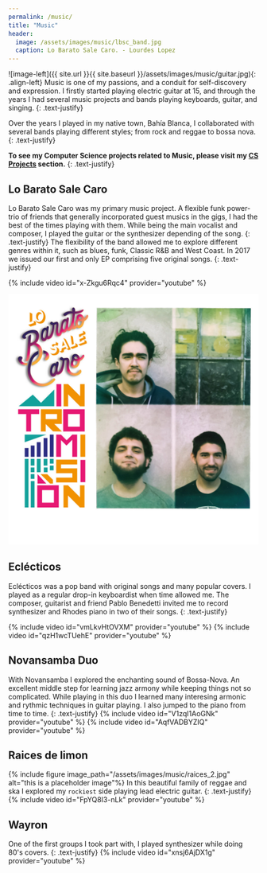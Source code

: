 ```yaml
---
permalink: /music/
title: "Music"
header:
  image: /assets/images/music/lbsc_band.jpg
  caption: Lo Barato Sale Caro. - Lourdes Lopez
---
```


![image-left]({{ site.url }}{{ site.baseurl }}/assets/images/music/guitar.jpg){: .align-left}
Music is one of my passions, and a conduit for self-discovery and expression.
I firstly started playing electric guitar at 15, and through the years I had several music projects and bands playing keyboards, guitar, and singing.
{: .text-justify}

Over the years I played in my native town, Bahía Blanca, I collaborated with several bands playing different styles; from rock and reggae to bossa nova.
{: .text-justify}

<b>To see my Computer Science projects related to Music, please visit my <a href="/myprojects/">CS Projects</a> section.</b>
{: .text-justify}

## Lo Barato Sale Caro

Lo Barato Sale Caro was my primary music project. A flexible funk power-trio of friends that generally incorporated guest musics in the gigs,
I had the best of the times playing with them. While being the main vocalist and composer, I played the guitar or the synthesizer depending of the song. 
{: .text-justify}
The flexibility of the band allowed me to explore different genres within it, such as
blues, funk, Classic R&B and West Coast. In 2017 we issued our first and only EP comprising five original songs.
{: .text-justify}

{% include video id="x-Zkgu6Rqc4" provider="youtube" %}

<a href="https://lobaratosalecaro.bandcamp.com/releases">
<img src="/assets/images/lbsc.jpg"/>
</a>



## Eclécticos
Eclécticos was a pop band with original songs and many popular covers. I played as a regular drop-in keyboardist when time allowed me.
The composer, guitarist and friend Pablo Benedetti invited me to record synthesizer and Rhodes piano in two of their songs.
{: .text-justify}

{% include video id="vmLkvHtOVXM" provider="youtube" %}
{% include video id="qzH1wcTUehE" provider="youtube" %}



## Novansamba Duo
With Novansamba I explored the enchanting sound of Bossa-Nova. An excellent middle step for learning jazz armony while keeping things not so complicated.
While playing in this duo I learned many interesing armonic and rythmic techniques in guitar playing. I also jumped to the piano from time to time.
{: .text-justify}
{% include video id="V1zqI1AoGNk" provider="youtube" %}
{% include video id="AqfVADBYZIQ" provider="youtube" %}

## Raices de limon
{% include figure image_path="/assets/images/music/raices_2.jpg" alt="this is a placeholder image"%}
In this beautiful family of reggae and ska I explored my <code>rockiest</code> side playing lead electric guitar.
{: .text-justify}
{% include video id="FpYQ8I3-nLk" provider="youtube" %}

## Wayron
One of the first groups I took part with, I played synthesizer while doing 80's covers.
{: .text-justify}
{% include video id="xnsj6AjDX1g" provider="youtube" %}